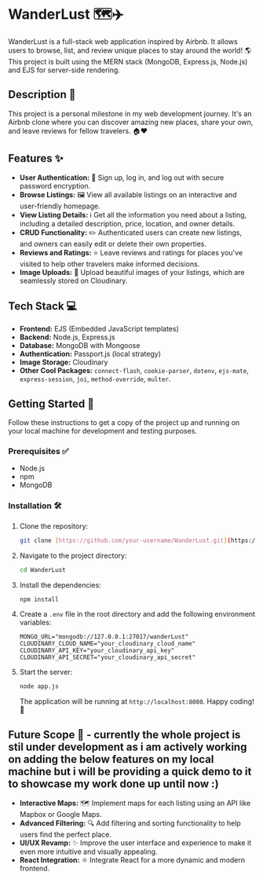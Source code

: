 #  WanderLust 🗺️✈️

WanderLust is a full-stack web application inspired by Airbnb. It allows users to browse, list, and review unique places to stay around the world! 🌎 This project is built using the MERN stack (MongoDB, Express.js, Node.js) and EJS for server-side rendering.

## Description 📝

This project is a personal milestone in my web development journey. It's an Airbnb clone where you can discover amazing new places, share your own, and leave reviews for fellow travelers. 🏠❤️

## Features ✨

* **User Authentication:** 🔐 Sign up, log in, and log out with secure password encryption.
* **Browse Listings:** 🖼️ View all available listings on an interactive and user-friendly homepage.
* **View Listing Details:** ℹ️ Get all the information you need about a listing, including a detailed description, price, location, and owner details.
* **CRUD Functionality:** ✏️ Authenticated users can create new listings, and owners can easily edit or delete their own properties.
* **Reviews and Ratings:** ⭐ Leave reviews and ratings for places you've visited to help other travelers make informed decisions.
* **Image Uploads:** 📸 Upload beautiful images of your listings, which are seamlessly stored on Cloudinary.

## Tech Stack 💻

* **Frontend:** EJS (Embedded JavaScript templates)
* **Backend:** Node.js, Express.js
* **Database:** MongoDB with Mongoose
* **Authentication:** Passport.js (local strategy)
* **Image Storage:** Cloudinary
* **Other Cool Packages:** `connect-flash`, `cookie-parser`, `dotenv`, `ejs-mate`, `express-session`, `joi`, `method-override`, `multer`.

## Getting Started 🚀

Follow these instructions to get a copy of the project up and running on your local machine for development and testing purposes.

### Prerequisites ✅

* Node.js
* npm
* MongoDB

### Installation 🛠️

1.  Clone the repository:
    ```sh
    git clone [https://github.com/your-username/WanderLust.git](https://github.com/your-username/WanderLust.git)
    ```
2.  Navigate to the project directory:
    ```sh
    cd WanderLust
    ```
3.  Install the dependencies:
    ```sh
    npm install
    ```
4.  Create a `.env` file in the root directory and add the following environment variables:
    ```
    MONGO_URL="mongodb://127.0.0.1:27017/wanderLust"
    CLOUDINARY_CLOUD_NAME="your_cloudinary_cloud_name"
    CLOUDINARY_API_KEY="your_cloudinary_api_key"
    CLOUDINARY_API_SECRET="your_cloudinary_api_secret"
    ```
5.  Start the server:
    ```sh
    node app.js
    ```
    The application will be running at `http://localhost:8080`. Happy coding! 🎉

## Future Scope 🔮 - currently the whole project is stil under development as i am actively working on adding the below features on my local machine but i will be providing a quick demo to it to showcase my work done up until now :)

* **Interactive Maps:** 🗺️ Implement maps for each listing using an API like Mapbox or Google Maps.
* **Advanced Filtering:** 🔍 Add filtering and sorting functionality to help users find the perfect place.
* **UI/UX Revamp:** ✨ Improve the user interface and experience to make it even more intuitive and visually appealing.
* **React Integration:** ⚛️ Integrate React for a more dynamic and modern frontend.

